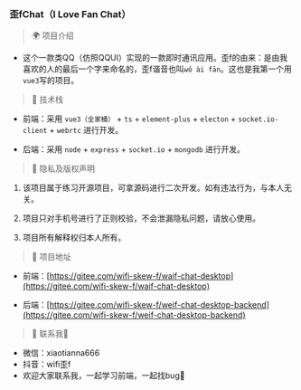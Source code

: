 ### 歪fChat（I Love Fan Chat）

> 🌍 项目介绍

- 这个一款类QQ（仿照QQUI）实现的一款即时通讯应用。歪f的由来：是由我喜欢的人的最后一个字来命名的，歪f谐音也叫`wǒ ài fān`。这也是我第一个用`vue3`写的项目。
> 🥇 技术栈


- 前端：采用 `vue3（全家桶）` + `ts` + `element-plus` + `electon` + `socket.io-client` + `webrtc` 进行开发。

- 后端：采用 `node` + `express` + `socket.io` + `mongodb` 进行开发。

> 👀 隐私及版权声明

1. 该项目属于练习开源项目，可拿源码进行二次开发。如有违法行为，与本人无关。

2. 项目只对手机号进行了正则校验，不会泄漏隐私问题，请放心使用。

3. 项目所有解释权归本人所有。

> 🚞 项目地址

- 前端：[https://gitee.com/wifi-skew-f/waif-chat-desktop](https://gitee.com/wifi-skew-f/waif-chat-desktop)

- 后端：[https://gitee.com/wifi-skew-f/weif-chat-desktop-backend](https://gitee.com/wifi-skew-f/weif-chat-desktop-backend)

> 🦁️ 联系我👏

- 微信：xiaotianna666
- 抖音：wifi歪f
- 欢迎大家联系我，一起学习前端，一起找bug🥰